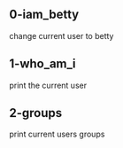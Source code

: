 ## 0-iam_betty 

change current user to betty

## 1-who_am_i

print the current user

## 2-groups

print current users groups
